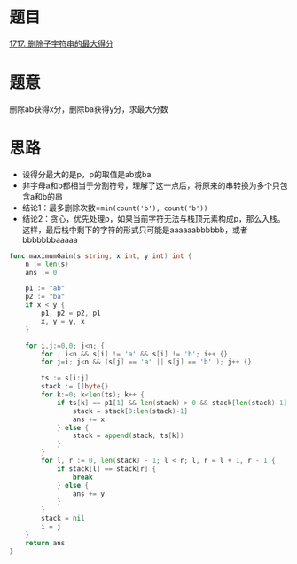 # 题目
[1717. 删除子字符串的最大得分](https://leetcode-cn.com/problems/maximum-score-from-removing-substrings/)

# 题意
删除ab获得x分，删除ba获得y分，求最大分数

# 思路
- 设得分最大的是p，p的取值是ab或ba
- 非字母a和b都相当于分割符号，理解了这一点后，将原来的串转换为多个只包含a和b的串
- 结论1：最多删除次数=`min(count('b'), count('b'))`
- 结论2：贪心，优先处理p，如果当前字符无法与栈顶元素构成p，那么入栈。这样，最后栈中剩下的字符的形式只可能是aaaaaabbbbbb，或者bbbbbbbaaaaa

```go
func maximumGain(s string, x int, y int) int {
    n := len(s)
    ans := 0 

    p1 := "ab"
    p2 := "ba"
    if x < y {
        p1, p2 = p2, p1 
        x, y = y, x 
    } 

    for i,j:=0,0; j<n; {
        for ; i<n && s[i] != 'a' && s[i] != 'b'; i++ {}
        for j=i; j<n && (s[j] == 'a' || s[j] == 'b' ); j++ {}

        ts := s[i:j]
        stack := []byte{}
        for k:=0; k<len(ts); k++ {
            if ts[k] == p1[1] && len(stack) > 0 && stack[len(stack)-1] == p1[0] {
                stack = stack[0:len(stack)-1]
                ans += x 
            } else {
                stack = append(stack, ts[k])
            }
        }
        for l, r := 0, len(stack) - 1; l < r; l, r = l + 1, r - 1 {
            if stack[l] == stack[r] {
                break 
            } else {
                ans += y 
            }
        }
        stack = nil 
        i = j 
    }
    return ans 
}
```